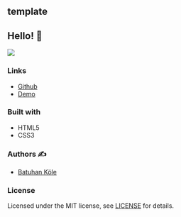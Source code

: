 ## template

## Hello! 👋  

![](https://cdn.discordapp.com/attachments/882266990658588743/937321465202765934/Ekran_Alnts.PNG)


### Links

- [Github](https://github.com/batuhankole/template)
- [Demo](https://template-gules.vercel.app/)


### Built with 

- HTML5
- CSS3



### Authors :writing_hand:

- [Batuhan Köle](https://github.com/batuhankole)


###  License 

Licensed under the MIT license, see [LICENSE](https://github.com/batuhankole/template/blob/main/LICENSE) for details.
